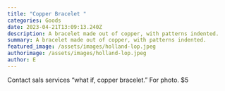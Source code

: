```yaml
---
title: "Copper Bracelet "
categories: Goods
date: 2023-04-21T13:09:13.240Z
description: A bracelet made out of copper, with patterns indented.
summary: A bracelet made out of copper, with patterns indented.
featured_image: /assets/images/holland-lop.jpeg
authorimage: /assets/images/holland-lop.jpeg
author: E
---
```

Contact sals services “what if, copper bracelet.” For photo. $5